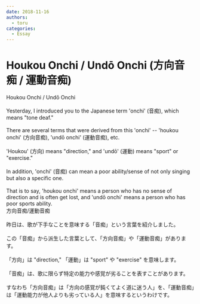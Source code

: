 ```yaml
---
date: 2018-11-16
authors:
  - toru
categories:
  - Essay
---
```


<h1 id="subject_show">Houkou Onchi / Undō Onchi (方向音痴 / 運動音痴)</h1>
<div class="date" hidden>Nov 16, 2018 20:56</div>
<div id="post"><div id="body_show_ori">
Houkou Onchi / Undō Onchi<br/><br/>Yesterday, I introduced you to the Japanese term 'onchi' (音痴), which means "tone deaf."<br/><br/>There are several terms that were derived from this 'onchi' -- 'houkou onchi' (方向音痴), 'undō onchi' (運動音痴), etc.<br/><br/>'Houkou' (方向) means "direction," and 'undō' (運動) means "sport" or "exercise."<br/><br/>In addition, 'onchi' (音痴) can mean a poor ability/sense of not only singing but also a specific one.<br/><br/>That is to say, 'houkou onchi' means a person who has no sense of direction and is often get lost, and 'undō onchi' means a person who has poor sports ability.
</div></div>

<!-- more -->

<div id="post_ja"><div id="body_show_mo">
方向音痴/運動音痴<br/><br/>昨日は、歌が下手なことを意味する「音痴」という言葉を紹介しました。<br/><br/>この「音痴」から派生した言葉として、「方向音痴」や「運動音痴」があります。<br/><br/>「方向」は "direction," 「運動」は "sport" や "exercise" を意味します。<br/><br/>「音痴」は、歌に限らず特定の能力や感覚が劣ることを表すことがあります。<br/><br/>すなわち「方向音痴」は「方向の感覚が鈍くてよく道に迷う人」を、「運動音痴」は「運動能力が他人よりも劣っている人」を意味するというわけです。
</div></div>
